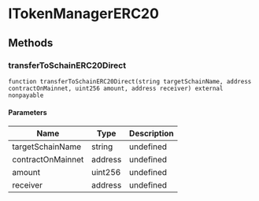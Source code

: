 # ITokenManagerERC20









## Methods

### transferToSchainERC20Direct

```solidity
function transferToSchainERC20Direct(string targetSchainName, address contractOnMainnet, uint256 amount, address receiver) external nonpayable
```





#### Parameters

| Name | Type | Description |
|---|---|---|
| targetSchainName | string | undefined |
| contractOnMainnet | address | undefined |
| amount | uint256 | undefined |
| receiver | address | undefined |





